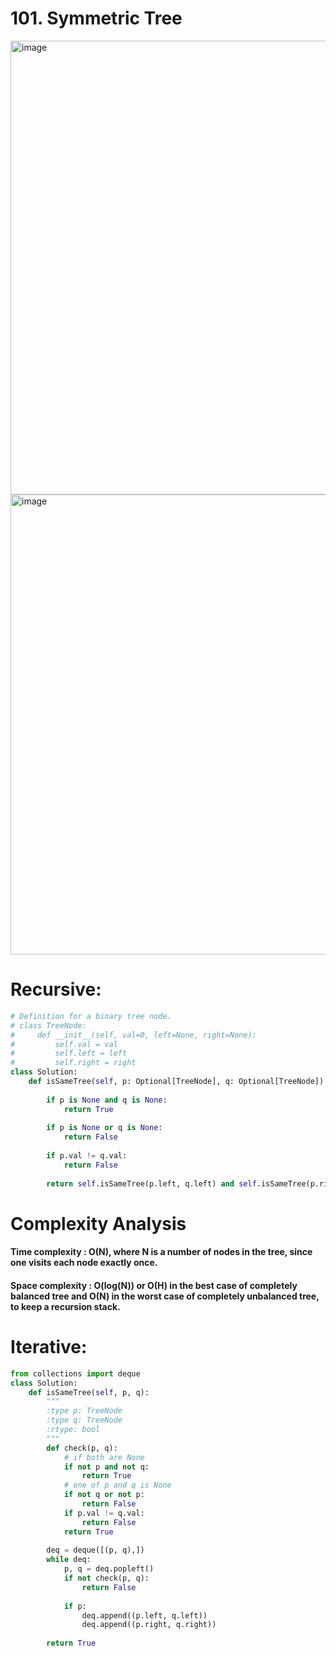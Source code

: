 # 101. Symmetric Tree

<img width="726" alt="image" src="https://user-images.githubusercontent.com/35987583/163777768-5e23b21d-67ef-456a-852d-70a9f06fb071.png">
<img width="736" alt="image" src="https://user-images.githubusercontent.com/35987583/163777800-7f898a14-be01-4869-aebf-d17ca9e2ed1b.png">


# Recursive:

```python
# Definition for a binary tree node.
# class TreeNode:
#     def __init__(self, val=0, left=None, right=None):
#         self.val = val
#         self.left = left
#         self.right = right
class Solution:
    def isSameTree(self, p: Optional[TreeNode], q: Optional[TreeNode]) -> bool:
        
        if p is None and q is None:
            return True
        
        if p is None or q is None:
            return False
        
        if p.val != q.val:
            return False
        
        return self.isSameTree(p.left, q.left) and self.isSameTree(p.right, q.right)
```

# Complexity Analysis

#### Time complexity : O(N), where N is a number of nodes in the tree, since one visits each node exactly once.

#### Space complexity : O(log(N)) or O(H) in the best case of completely balanced tree and O(N) in the worst case of completely unbalanced tree, to keep a recursion stack.


# Iterative:

```python
from collections import deque
class Solution:
    def isSameTree(self, p, q):
        """
        :type p: TreeNode
        :type q: TreeNode
        :rtype: bool
        """    
        def check(p, q):
            # if both are None
            if not p and not q:
                return True
            # one of p and q is None
            if not q or not p:
                return False
            if p.val != q.val:
                return False
            return True
        
        deq = deque([(p, q),])
        while deq:
            p, q = deq.popleft()
            if not check(p, q):
                return False
            
            if p:
                deq.append((p.left, q.left))
                deq.append((p.right, q.right))
                    
        return True
```
